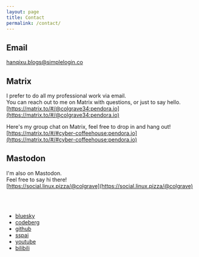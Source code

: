 ```yaml
---
layout: page
title: Contact
permalink: /contact/
---
```

## Email
[hanqixu.blogs@simplelogin.co](mailto:hanqixu.blogs@simplelogin.co)

## Matrix
I prefer to do all my professional work via email.  
You can reach out to me on Matrix with questions, or just to say hello.  
[https://matrix.to/#/@colgrave34:pendora.io](https://matrix.to/#/@colgrave34:pendora.io)  

Here's my group chat on Matrix, feel free to drop in and hang out!  
[https://matrix.to/#/#cyber-coffeehouse:pendora.io](https://matrix.to/#/#cyber-coffeehouse:pendora.io)

## Mastodon
I'm also on Mastodon.  
Feel free to say hi there!  
[https://social.linux.pizza/@colgrave](https://social.linux.pizza/@colgrave)  
  
&nbsp;  
&nbsp;  
  
- [bluesky](https://bsky.app/profile/hanqixu.com/)
- [codeberg](https://codeberg.org/Colgrave)
- [github](https://github.com/Colgrave34)
- [sspai](https://sspai.com/u/11l4rhh4/updates/)
- [youtube](https://www.youtube.com/@Colgrave34)
- [bilibili](https://space.bilibili.com/16015122/)
